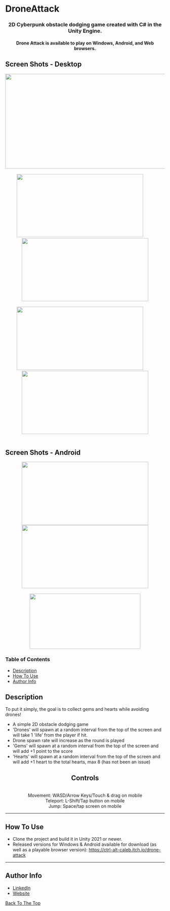 # DroneAttack

<h3 align='center'>
  2D Cyberpunk obstacle dodging game created with C# in the Unity Engine.
  <br><h4 align='center'>Drone Attack is available to play on Windows, Android, and Web browsers.<h4>
<h3>


  <h2>
  Screen Shots - Desktop
  </h2>


<div class='container'align='center'>
  <img src="https://github.com/ctrl-alt-caleb/DroneAttack/blob/master/DA_Desktop.gif" width="600" height="300"><br><br>
</div>
  
<div class='container' align='center'>
  <img src="https://github.com/ctrl-alt-caleb/DroneAttack/blob/master/DA_Desktop2.PNG" width="400" height="200">&nbsp;&nbsp;&nbsp;&nbsp;&nbsp;&nbsp;&nbsp;&nbsp;
  <img src="https://github.com/ctrl-alt-caleb/DroneAttack/blob/master/DA_Desktop1.PNG" width="400" height="200"><br><br>
  <img src="https://github.com/ctrl-alt-caleb/DroneAttack/blob/master/DA_Desktop3.PNG" width="400" height="200">&nbsp;&nbsp;&nbsp;&nbsp;&nbsp;&nbsp;&nbsp;&nbsp;
  <img src="https://github.com/ctrl-alt-caleb/DroneAttack/blob/master/DA_Desktop4.PNG" width="400" height="200"><br><br>
</div>


  
 <h2>
  Screen Shots - Android
 </h2>

<div class='container'align='center'>
  <img src="https://github.com/ctrl-alt-caleb/DroneAttack/blob/master/DAScreenshot1.png" width="400" height="200">
  <img src="https://github.com/ctrl-alt-caleb/DroneAttack/blob/master/DAScreenshot2.png" width="400" height="200">
</div>

<div class='container'align='center'>
  <br><img src="https://github.com/ctrl-alt-caleb/DroneAttack/blob/master/DroneAttackAndroid.gif" width="350" height="175">
</div>
  
  
  ### Table of Contents

- [Description](#description)
- [How To Use](#how-to-use)
- [Author Info](#author-info)

## Description
  
  To put it simply, the goal is to collect gems and hearts while avoiding drones!<br>
  
  - A simple 2D obstacle dodging game
  - 'Drones' will spawn at a random interval from the top of the screen and will take 1 'life' from the player if hit.
  - Drone spawn rate will increase as the round is played
  - 'Gems' will spawn at a random interval from the top of the screen and will add +1 point to the score
  - 'Hearts' will spawn at a random interval from the top of the screen and will add +1 heart to the total hearts, max 8 (has not been an issue)
  
  
  <div align='center'>
    <h2>Controls</h2><br>
    Movement: WASD/Arrow Keys/Touch & drag on mobile<br>
    Teleport: L-Shift/Tap button on mobile<br>
    Jump: Space/tap screen on mobile<br>
  </div>
  
  ---
  
## How To Use

- Clone the project and build it in Unity 2021 or newer.
- Released versions for Windows & Android available for download (as well as a playable browser version): https://ctrl-alt-caleb.itch.io/drone-attack
---

  ## Author Info

- [LinkedIn](https://linkedin.com/in/calebhebert)
- [Website](https://calebhebert.com)

[Back To The Top](#DroneAttack)


